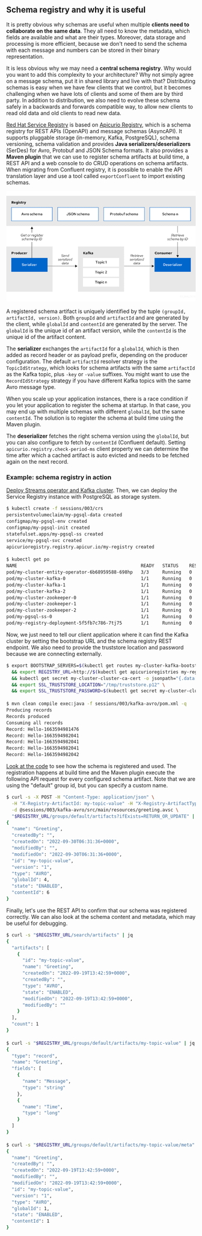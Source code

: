 ## Schema registry and why it is useful

It is pretty obvious why schemas are useful when multiple **clients need to collaborate on the same data**.
They all need to know the metadata, which fields are available and what are their types.
Moreover, data storage and processing is more efficient, because we don't need to send the schema with each message and numbers can be stored in their binary representation.

It is less obvious why we may need a **central schema registry**.
Why would you want to add this complexity to your architecture?
Why not simply agree on a message schema, put it in shared library and live with that?
Distributing schemas is easy when we have few clients that we control, but it becomes challenging when we have lots of clients and some of them are by third party.
In addition to distribution, we also need to evolve these schema safely in a backwards and forwards compatible way, to allow new clients to read old data and old clients to read new data.

[Red Hat Service Registry](https://catalog.redhat.com/software/operators/detail/5ef2818e7dc79430ca5f4fd2) is based on [Apicurio Registry](https://www.apicur.io/registry), which is a schema registry for REST APIs (OpenAPI) and message schemas (AsyncAPI).
It supports pluggable storage (in-memory, Kafka, PostgreSQL), schema versioning, schema validation and provides **Java serializers/deserializers** (SerDes) for Avro, Protobuf and JSON Schema formats.
It also provides a **Maven plugin** that we can use to register schema artifacts at build time, a REST API and a web console to do CRUD operations on schema artifacts.
When migrating from Confluent registry, it is possible to enable the API translation layer and use a tool called `exportConfluent` to import existing schemas.

![](images/serdes.png)

A registered schema artifact is uniquely identified by the tuple `(groupId, artifactId, version)`.
Both `groupId` and `artifactId` and are generated by the client, while `globalId` and `contentId` are generated by the server.
The `globalId` is the unique id of an artifact version, while the `contentId` is the unique id of the artifact content.

The **serializer** exchanges the `artifactId` for a `globalId`, which is then added as record header or as payload prefix, depending on the producer configuration.
The default `artifactId` resolver strategy is the `TopicIdStrategy`, which looks for schema artifacts with the same `artifactId` as the Kafka topic, plus `-key` or `-value` suffixes.
You might want to use the `RecordIdStrategy` strategy if you have different Kafka topics with the same Avro message type.

When you scale up your application instances, there is a race condition if you let your application to register the schema at startup.
In that case, you may end up with multiple schemas with different `globalId`, but the same `contentId`.
The solution is to register the schema at build time using the Maven plugin.

The **deserializer** fetches the right schema version using the `globalId`, but you can also configure to fetch by `contentId` (Confluent default).
Setting `apicurio.registry.check-period-ms` client property we can determine the time after which a cached artifact is auto evicted and needs to be fetched again on the next record.

### Example: schema registry in action

[Deploy Streams operator and Kafka cluster](/sessions/001).
Then, we can deploy the Service Registry instance with PostgreSQL as storage system.

```sh
$ kubectl create -f sessions/003/crs
persistentvolumeclaim/my-pgsql-data created
configmap/my-pgsql-env created
configmap/my-pgsql-init created
statefulset.apps/my-pgsql-ss created
service/my-pgsql-svc created
apicurioregistry.registry.apicur.io/my-registry created

$ kubectl get po
NAME                                              READY   STATUS    RESTARTS   AGE
pod/my-cluster-entity-operator-6b68959588-698hp   3/3     Running   0          165m
pod/my-cluster-kafka-0                            1/1     Running   0          166m
pod/my-cluster-kafka-1                            1/1     Running   0          166m
pod/my-cluster-kafka-2                            1/1     Running   0          166m
pod/my-cluster-zookeeper-0                        1/1     Running   0          168m
pod/my-cluster-zookeeper-1                        1/1     Running   0          168m
pod/my-cluster-zookeeper-2                        1/1     Running   0          168m
pod/my-pgsql-ss-0                                 1/1     Running   0          8m36s
pod/my-registry-deployment-5f5fb7c786-7tj75       1/1     Running   0          53s
```

Now, we just need to tell our client application where it can find the Kafka cluster by setting the bootstrap URL and the schema registry REST endpoint.
We also need to provide the truststore location and password because we are connecting externally.

```sh
$ export BOOTSTRAP_SERVERS=$(kubectl get routes my-cluster-kafka-bootstrap -o jsonpath="{.status.ingress[0].host}"):443 \
  && export REGISTRY_URL=http://$(kubectl get apicurioregistries my-registry -o jsonpath="{.status.info.host}")/apis/registry/v2 \
  && kubectl get secret my-cluster-cluster-ca-cert -o jsonpath="{.data['ca\.p12']}" | base64 -d > /tmp/truststore.p12 \
  && export SSL_TRUSTSTORE_LOCATION="/tmp/truststore.p12" \
  && export SSL_TRUSTSTORE_PASSWORD=$(kubectl get secret my-cluster-cluster-ca-cert -o jsonpath="{.data['ca\.password']}" | base64 -d)

$ mvn clean compile exec:java -f sessions/003/kafka-avro/pom.xml -q
Producing records
Records produced
Consuming all records
Record: Hello-1663594981476
Record: Hello-1663594982041
Record: Hello-1663594982041
Record: Hello-1663594982041
Record: Hello-1663594982042
```

[Look at the code](/sessions/003/kafka-avro) to see how the schema is registered and used.
The registration happens at build time and the Maven plugin execute the following API request for every configured schema artifact.
Note that we are using the "default" group id, but you can specify a custom name.

```sh
$ curl -s -X POST -H "Content-Type: application/json" \
  -H "X-Registry-ArtifactId: my-topic-value" -H "X-Registry-ArtifactType: AVRO" \
  -d @sessions/003/kafka-avro/src/main/resources/greeting.avsc \
  "$REGISTRY_URL/groups/default/artifacts?ifExists=RETURN_OR_UPDATE" | jq
{
  "name": "Greeting",
  "createdBy": "",
  "createdOn": "2022-09-30T06:31:36+0000",
  "modifiedBy": "",
  "modifiedOn": "2022-09-30T06:31:36+0000",
  "id": "my-topic-value",
  "version": "1",
  "type": "AVRO",
  "globalId": 4,
  "state": "ENABLED",
  "contentId": 6
}
```

Finally, let's use the REST API to confirm that our schema was registered correctly.
We can also look at the schema content and metadata, which may be useful for debugging.

```sh
$ curl -s "$REGISTRY_URL/search/artifacts" | jq
{
  "artifacts": [
    {
      "id": "my-topic-value",
      "name": "Greeting",
      "createdOn": "2022-09-19T13:42:59+0000",
      "createdBy": "",
      "type": "AVRO",
      "state": "ENABLED",
      "modifiedOn": "2022-09-19T13:42:59+0000",
      "modifiedBy": ""
    }
  ],
  "count": 1
}

$ curl -s "$REGISTRY_URL/groups/default/artifacts/my-topic-value" | jq
{
  "type": "record",
  "name": "Greeting",
  "fields": [
    {
      "name": "Message",
      "type": "string"
    },
    {
      "name": "Time",
      "type": "long"
    }
  ]
}

$ curl -s "$REGISTRY_URL/groups/default/artifacts/my-topic-value/meta" | jq
{
  "name": "Greeting",
  "createdBy": "",
  "createdOn": "2022-09-19T13:42:59+0000",
  "modifiedBy": "",
  "modifiedOn": "2022-09-19T13:42:59+0000",
  "id": "my-topic-value",
  "version": "1",
  "type": "AVRO",
  "globalId": 1,
  "state": "ENABLED",
  "contentId": 1
}
```
